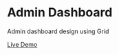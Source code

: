 # Admin Dashboard
Admin dashboard design using Grid


[Live Demo](https://acamposcar.github.io/admin-dashboard/)
